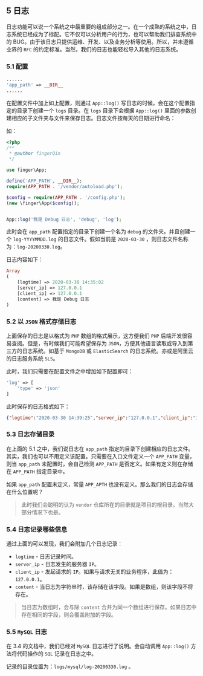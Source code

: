 ## 5 日志

日志功能可以说一个系统之中最重要的组成部分之一。在一个成熟的系统之中，日志系统已经成为了标配。它不仅可以分析用户的行为，也可以帮助我们排查系统中的 BUG。由于该日志只提供运维、开发、以及业务分析等使用。所以，并未遵循业界的 `RFC` 的约定标准。当然，我们的日志也能轻松导入其他的日志系统。

### 5.1 配置

```php
......
'app_path' => __DIR__
......
```

在配置文件中加上如上配置，则通过 `App::log()` 写日志的时候，会在这个配置指定的目录下创建一个 `logs` 目录。在 `logs` 目录下会根据 `App::log()` 里面的参数创建相应的子文件夹与文件来保存日志。日志文件按每天的日期进行命名：

如：

```php
<?php
/**
 * @author fingerQin
 */

use finger\App;

define('APP_PATH', __DIR__);
require(APP_PATH . '/vendor/autoload.php');

$config = require(APP_PATH . '/config.php');
(new \finger\App($config));


App::log('我是 Debug 日志', 'debug', 'log');
```

此时会在 `app_path` 配置指定的目录下创建一个名为 `debug` 的文件夹。并且创建一个 `log-YYYYMMDD.log`  的日志文件。假如当前是 `2020-03-30` ，则日志文件名称为：`log-20200330.log`。

日志内容如下：

```php
Array
(
    [logtime] => 2020-03-30 14:35:02
    [server_ip] => 127.0.0.1
    [client_ip] => 127.0.0.1
    [content] => 我是 Debug 日志
)
```

### 5.2 以 `JSON` 格式存储日志

上面保存的日志是以格式为 `PHP` 数组的格式展示，这方便我们 `PHP` 后端开发很容易查阅。但是，有时候我们可能希望保存为 `JSON`，方便其他语言读取或导入到第三方的日志系统。如基于 `MongoDB` 或 `ElasticSearch`  的日志系统。亦或是阿里云的日志服务系统 `SLS`。

此时，我们只需要在配置文件之中增加如下配置即可：

```php
'log' => [
    'type' => 'json'
]
```

此时保存的日志格式如下：

```json
{"logtime":"2020-03-30 14:39:25","server_ip":"127.0.0.1","client_ip":"127.0.0.1","content":"我是 Debug 日志"}
```

### 5.3 日志存储目录

在上面的 5.1 之中，我们说日志在 `app_path` 指定的目录下创建相应的日志文件。其实，我们也可以不用定义该配置。只需要在入口文件定义一个 `APP_PATH` 变量，则当 `app_path` 未配置时，会自己检测 `APP_PATH` 是否定义。如果有定义则在存储在 `APP_PATH` 指定目录中。



如果 `app_path` 配置未定义，常量 `APP_APTH` 也没有定义。那么我们的日志会存储在什么位置呢？

> 此时我们会聪明的认为 `vendor` 仓库所在的目录就是项目的根目录。当然大部分情况下也是。

### 5.4 日志记录哪些信息

通过上面的可以发现，我们会附加几个日志记录：

- `logtime`         - 日志记录时间。
- `server_ip`     - 日志发生的服务器 `IP`。
- `client_ip`     - 发起请求的 `IP`。如果与请求无关的业务程序，此值为：`127.0.0.1`。
- `content`         - 当日志为字符串时，该存储在该字段。如果是数组，则该字段不将存在。



> 当日志为数组时，会与除 `content` 合并为同一个数组进行保存。如果日志中存在相同的字段，则会覆盖附加的字段。



### 5.5 `MySQL` 日志

在 3.4 的文档中，我们已经对 `MySQL` 日志进行了说明。会自动调用 `App::log()` 方法将代码操作的 `SQL` 记录在日志之中。

记录的目录位置为：`logs/mysql/log-20200330.log` 。

